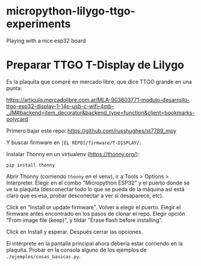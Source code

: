 # micropython-lilygo-ttgo-experiments

Playing with a nice esp32 board


# Preparar TTGO T-Display de Lilygo

Es la plaquita que compré en mercado libre, que dice TTGO grande en una punta:

https://articulo.mercadolibre.com.ar/MLA-903603771-modulo-desarrollo-ttgo-esp32-display-1-14p-usb-c-wifi-4mb-_JM#backend=item_decorator&backend_type=function&client=bookmarks-polycard

Primero bajar este repo:
https://github.com/russhughes/st7789_mpy

Y buscar firmware en `[EL REPO]/firmware/T-DISPLAY/`.

Instalar Thonny en un virtualenv (https://thonny.org/):

```
pip install thonny
```

Abrir Thonny (corriendo `thonny` en el venv), ir a Tools > Options > Interpreter. Elegir en el combo "Micropython ESP32" y el puerto donde se ve la plaquita (desconectar todo lo que se pueda de la máquina así está claro que es esa, probar desconectar a ver si desaparece, etc).

Click en "Install or update firmware". Volver a elegir el puerto. Elegir el firmware antes encontrado en los pasos de clonar el repo. Elegir opción "From image file (keep)", y tildar "Erase flash before installing".

Click en Install y esperar. Después cerrar las opciones.

El intérprete en la pantalla principal ahora debería estar corriendo en la plaquita. Probar en la consola alguno de los ejemplos de `./ejemplos/cosas_basicas.py`.

